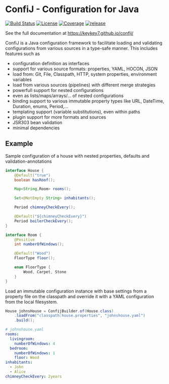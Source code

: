 # ConfiJ - Configuration for Java

[![Build Status](https://github.com/keykey7/confij/workflows/release/badge.svg)](https://github.com/keykey7/confij/actions)
[![License](https://img.shields.io/badge/License-Apache%202.0-yellowgreen.svg)](LICENSE)
[![Coverage](https://sonarcloud.io/api/project_badges/measure?project=ch.kk7%3Aconfij&metric=coverage)](https://sonarcloud.io/dashboard?id=ch.kk7%3Aconfij)
[![release](https://api.bintray.com/packages/kk7/mvn-release/confij-core/images/download.svg) ](https://bintray.com/kk7/mvn-release/confij-core/_latestVersion)

See the full documentation at <https://keykey7.github.io/confij/>

ConfiJ is a Java configuration framework to facilitate loading and validating
configurations from various sources in a type-safe manner. 
This includes features such as

- configuration definition as interfaces
- support for various source formats: properties, YAML, HOCON, JSON
- load from: Git, File, Classpath, HTTP, system properties, environment variables
- load from various sources (pipelines) with different merge strategies
- powerfull support for nested configurations
- even as lists/maps/arrays/... of nested configurations
- binding support to various immutable property types like URL, DateTime, Duration, enums, Period,...
- templating support (variable substitutions), even within paths
- plugin support for more formats and sources
- JSR303 bean validation
- minimal dependencies

## Example

Sample configuration of a house with nested properties, defaults and validation-annotations
```java
interface House {
	@Default("true")
	boolean hasRoof();

	Map<String,Room> rooms();

	Set<@NotEmpty String> inhabitants();

	Period chimneyCheckEvery();

	@Default("${chimneyCheckEvery}")
	Period boilerCheckEvery();
}

interface Room {
	@Positive
	int numberOfWindows();

	@Default("Wood")
	FloorType floor();

	enum FloorType {
		Wood, Carpet, Stone
	}
}
```
Load an immutable configuration instance with base settings from
a property file on the classpath and override it with a YAML configuration from
the local filesystem.
```java
House johnsHouse = ConfijBuilder.of(House.class)
	.loadFrom("classpath:house.properties", "johnshouse.yaml")
	.build();
```
```yaml
# johnshouse.yaml
rooms:
  livingroom:
    numberOfWindows: 4
  bedroom:
    numberOfWindows: 1
    floor: Wood
inhabitants:
  - John
  - Alice
chimneyCheckEvery: 2years
```
